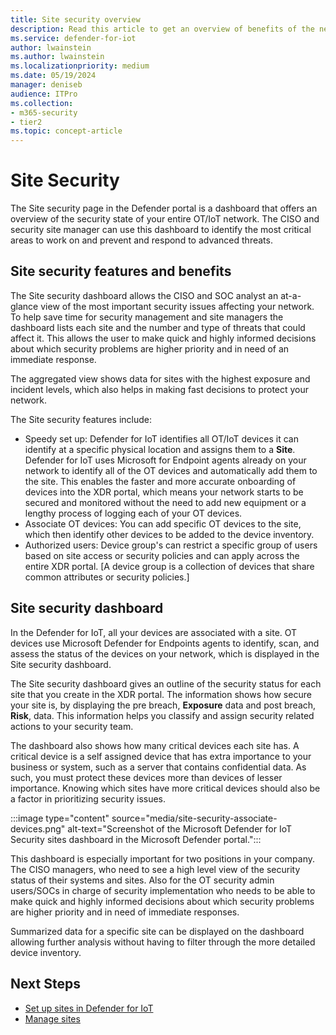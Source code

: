 ```yaml
---
title: Site security overview 
description: Read this article to get an overview of benefits of the new Site Security features in Defender for IoT.
ms.service: defender-for-iot
author: lwainstein
ms.author: lwainstein
ms.localizationpriority: medium
ms.date: 05/19/2024
manager: deniseb
audience: ITPro
ms.collection:
- m365-security
- tier2
ms.topic: concept-article
---
```


# Site Security

The Site security page in the Defender portal is a dashboard that offers an <!--high level -->overview of the security state of your entire OT/IoT network. The CISO and security site manager can use this dashboard to identify the most critical areas to work on and prevent and respond to advanced threats.

## Site security features and benefits

The Site security dashboard allows the CISO and SOC analyst an at-a-glance view of the most important security issues affecting your network. To help save time for security management and site managers the dashboard lists each site and the number and type of threats that could affect it. This allows the user to make quick and highly informed decisions about which security problems are higher priority and in need of an immediate response.

The aggregated view shows data for sites with the highest exposure and incident levels, which also helps in making fast decisions to protect your network.

The Site security features include:

- Speedy set up: Defender for IoT identifies all OT/IoT devices it can identify at a specific physical location and assigns them to a **Site**. Defender for IoT uses Microsoft for Endpoint agents already on your network to identify all of the OT devices and automatically add them to the site. This enables the faster and more accurate onboarding of devices into the XDR portal, which means your network starts to be secured and monitored without the need to add new equipment or a lengthy process of logging each of your OT devices.
- Associate OT devices: You can add specific OT devices to the site, which then identify other devices to be added to the device inventory.
- Authorized users: Device group's can restrict a specific group of users based on site access or security policies and can apply across the entire XDR portal. [A device group is a collection of devices that share common attributes or security policies.]

## Site security dashboard

In the Defender for IoT, all your devices are associated with a site. OT devices use Microsoft Defender for Endpoints agents to identify, scan, and assess the status of the devices on your network, which is displayed in the Site security dashboard.  

The Site security dashboard gives an outline of the security status for each site that you create in the XDR portal. The information shows how secure your site is, by displaying the pre breach, **Exposure** data and post breach, **Risk**, data. This information helps you classify and assign security related actions to your security team.

The dashboard also shows how many critical devices each site has. A critical device is a self assigned device that has extra importance to your business or system, such as a server that contains confidential data. As such, you must protect these devices more than devices of lesser importance. Knowing which sites have more critical devices should also be a factor in prioritizing security issues.

:::image type="content" source="media/site-security-associate-devices.png" alt-text="Screenshot of the Microsoft Defender for IoT Security sites dashboard in the Microsoft Defender portal.":::

This dashboard is especially important for two positions in your company. The CISO managers, who need to see a high level view of the security status of their systems and sites. Also for the OT security admin users/SOCs in charge of security implementation who needs to be able to make quick and highly informed decisions about which security problems are higher priority and in need of immediate responses.  

Summarized data for a specific site can be displayed on the dashboard allowing further analysis without having to filter through the more detailed device inventory.  

## Next Steps

- [Set up sites in Defender for IoT](set-up-sites.md)
- [Manage sites](manage-sites.md)

<!-- do i need any of this, i think it has all be written above 
Defender for IoT uses the MDE agent to identify and locate other OT and IoT devices at the same location and adds them to the Device inventory. Before setting up a Defender for IoT site, OT devices listed in the Device inventory show minimal data. Once the OT devices are associated with a site, they show the full range of security related data available, including risk and exposure data.

There are three stages to setting up a site. <!-- not sure to keep this or not, or move to a concept intro article -->
<!--
First, enter the site details and the owners of the site.

Second, associate OT devices located at a specific physical location to this new site. This allows Microsoft Defender for IoT in the XDR portal to suggest a list of other OT devices it identifies at the same location. You might need to choose more than one suggested list of OT devices. The list also shows the number of total IoT devices Defender for IoT predicts are at the site, which helps you identify if the location matches the known number of devices there. If the numbers are significantly different this indicates that this isn't part of your site.

Finally review the site details before creating the site. Once the site is created, you can also make a device group to give access permissions to users of this site. For more details, see [RBAC and user permissions in XDR](/defender-endpoint/user-roles.md). <!-- what link goes here? -->
